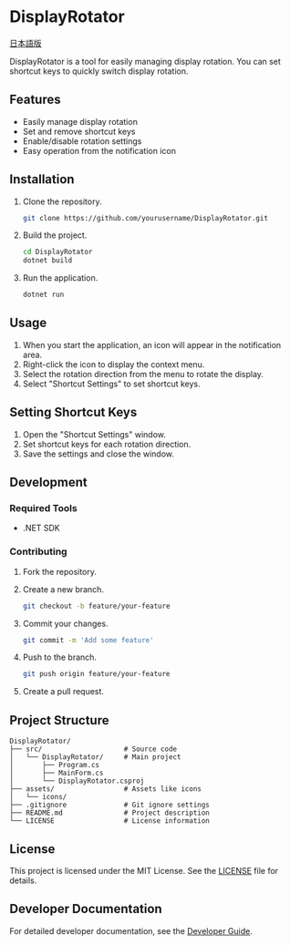 # DisplayRotator

[日本語版](README.md)

DisplayRotator is a tool for easily managing display rotation. You can set shortcut keys to quickly switch display rotation.

## Features

- Easily manage display rotation
- Set and remove shortcut keys
- Enable/disable rotation settings
- Easy operation from the notification icon

## Installation

1. Clone the repository.

   ```bash
   git clone https://github.com/yourusername/DisplayRotator.git
   ```

2. Build the project.

   ```bash
   cd DisplayRotator
   dotnet build
   ```

3. Run the application.

   ```bash
   dotnet run
   ```

## Usage

1. When you start the application, an icon will appear in the notification area.
2. Right-click the icon to display the context menu.
3. Select the rotation direction from the menu to rotate the display.
4. Select "Shortcut Settings" to set shortcut keys.

## Setting Shortcut Keys

1. Open the "Shortcut Settings" window.
2. Set shortcut keys for each rotation direction.
3. Save the settings and close the window.

## Development

### Required Tools

- .NET SDK

### Contributing

1. Fork the repository.
2. Create a new branch.

   ```bash
   git checkout -b feature/your-feature
   ```

3. Commit your changes.

   ```bash
   git commit -m 'Add some feature'
   ```

4. Push to the branch.

   ```bash
   git push origin feature/your-feature
   ```

5. Create a pull request.

## Project Structure

```
DisplayRotator/
├── src/                    # Source code
│   └── DisplayRotator/     # Main project
│       ├── Program.cs
│       ├── MainForm.cs
│       └── DisplayRotator.csproj
├── assets/                 # Assets like icons
│   └── icons/
├── .gitignore              # Git ignore settings
├── README.md               # Project description
└── LICENSE                 # License information
```

## License

This project is licensed under the MIT License. See the [LICENSE](LICENSE) file for details.

## Developer Documentation

For detailed developer documentation, see the [Developer Guide](Developer.md).

